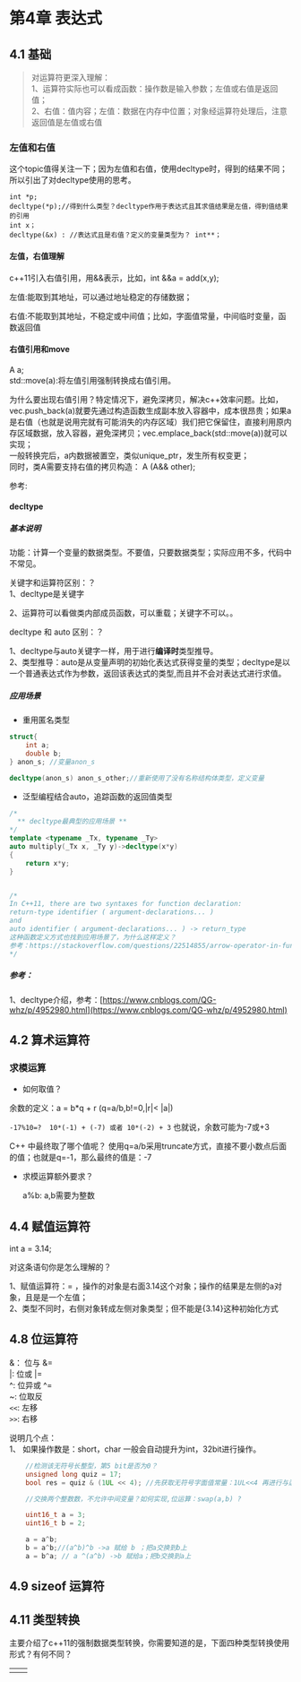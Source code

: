 # 第4章 表达式

## 4.1 基础

> 对运算符更深入理解：  
> 1、运算符实际也可以看成函数：操作数是输入参数；左值或右值是返回值；  
> 2、右值：值内容；左值：数据在内存中位置；对象经运算符处理后，注意返回值是左值或右值

### 左值和右值

这个topic值得关注一下；因为左值和右值，使用decltype时，得到的结果不同；所以引出了对decltype使用的思考。

```
int *p;
decltype(*p);//得到什么类型？decltype作用于表达式且其求值结果是左值，得到值结果的引用
int x；
decltype(&x) : //表达式且是右值？定义的变量类型为？ int**；
```

#### 左值，右值理解

c++11引入右值引用，用&&表示，比如，int &&a = add\(x,y\);

左值:能取到其地址，可以通过地址稳定的存储数据；

右值:不能取到其地址，不稳定或中间值；比如，字面值常量，中间临时变量，函数返回值

#### 右值引用和move

A a;  
std::move\(a\):将左值引用强制转换成右值引用。

为什么要出现右值引用？特定情况下，避免深拷贝，解决c++效率问题。比如，vec.push\_back\(a\)就要先通过构造函数生成副本放入容器中，成本很昂贵；如果a是右值（也就是说用完就有可能消失的内存区域）我们把它保留住，直接利用原内存区域数据，放入容器，避免深拷贝；vec.emplace\_back\(std::move\(a\)\)就可以实现；  
一般转换完后，a内数据被置空，类似unique\_ptr，发生所有权变更；  
同时，类A需要支持右值的拷贝构造： A \(A&& other\);

参考:

#### decltype

##### 基本说明

功能：计算一个变量的数据类型。不要值，只要数据类型；实际应用不多，代码中不常见。

关键字和运算符区别：？  
1、decltype是关键字

2、运算符可以看做类内部成员函数，可以重载；关键字不可以。。

decltype 和 auto 区别：？

1、decltype与auto关键字一样，用于进行**编译时**类型推导。  
2、类型推导：auto是从变量声明的初始化表达式获得变量的类型；decltype是以一个普通表达式作为参数，返回该表达式的类型,而且并不会对表达式进行求值。

##### 应用场景

* 重用匿名类型

```c++
struct{
    int a;
    double b;
} anon_s; //变量anon_s

decltype(anon_s) anon_s_other;//重新使用了没有名称结构体类型，定义变量
```

* 泛型编程结合auto，追踪函数的返回值类型

```c++
/*
  ** decltype最典型的应用场景 **
*/
template <typename _Tx, typename _Ty>
auto multiply(_Tx x, _Ty y)->decltype(x*y)
{
    return x*y;
}


/*
In C++11, there are two syntaxes for function declaration:
return-type identifier ( argument-declarations... )
and
auto identifier ( argument-declarations... ) -> return_type
这种函数定义方式也找到应用场景了，为什么这样定义？
参考：https://stackoverflow.com/questions/22514855/arrow-operator-in-function-heading
*/
```

##### 参考：

1、decltype介绍，参考：[https://www.cnblogs.com/QG-whz/p/4952980.html](https://www.cnblogs.com/QG-whz/p/4952980.html)

## 4.2 算术运算符

### 求模运算

* 如何取值？

余数的定义：a = b\*q + r \(q=a/b,b!=0,\|r\|&lt; \|a\|\)

`-17%10=?  10*(-1) + (-7) 或者 10*(-2) + 3`  也就说，余数可能为-7或+3

C++ 中最终取了哪个值呢？ 使用q=a/b采用truncate方式，直接不要小数点后面的值；也就是q=-1，那么最终的值是：-7

* 求模运算额外要求？

  a%b: a,b需要为整数

## 4.4 赋值运算符

int a = 3.14;

对这条语句你是怎么理解的？

1、赋值运算符：=  ，操作的对象是右面3.14这个对象；操作的结果是左侧的a对象，且是是一个左值；  
2、类型不同时，右侧对象转成左侧对象类型；但不能是{3.14}这种初始化方式

## 4.8 位运算符

&： 位与    &=  
\|:  位或   \|=  
^:  位异或  ^=  
~:  位取反   
`<<`: 左移  
`>>`: 右移

说明几个点：  
1、 如果操作数是：short，char 一般会自动提升为int，32bit进行操作。

```c++
    //检测该无符号长整型，第5 bit是否为0？
    unsigned long quiz = 17; 
    bool res = quiz & (1UL << 4); //先获取无符号字面值常量：1UL<<4 再进行与运算

    //交换两个整数数，不允许中间变量？如何实现,位运算：swap(a,b) ?

    uint16_t a = 3;
    uint16_t b = 2;

    a = a^b;
    b = a^b;//(a^b)^b ->a 赋给 b ；把a交换到b上
    a = b^a; // a ^(a^b) ->b 赋给a；把b交换到a上
```

## 4.9 sizeof 运算符

## 4.11 类型转换

主要介绍了c++11的强制数据类型转换，你需要知道的是，下面四种类型转换使用形式？有何不同？

|  |  |
| :--- | :--- |
|  |  |





